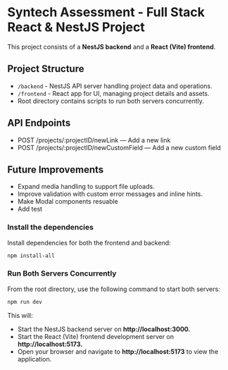 # Syntech Assessment - Full Stack React & NestJS Project

This project consists of a **NestJS backend** and a **React (Vite) frontend**.

## Project Structure

- `/backend` - NestJS API server handling project data and operations.
- `/frontend` - React app for UI, managing project details and assets.
- Root directory contains scripts to run both servers concurrently.

## API Endpoints
- POST /projects/:projectID/newLink — Add a new link
- POST /projects/:projectID/newCustomField — Add a new custom field

## Future Improvements

- Expand media handling to support file uploads.
- Improve validation with custom error messages and inline hints.
- Make Modal components resuable
- Add test

### Install the dependencies

Install dependencies for both the frontend and backend:

```bash
npm install-all
```

### Run Both Servers Concurrently

From the root directory, use the following command to start both servers:

```bash
npm run dev
```

This will:

- Start the NestJS backend server on **http://localhost:3000.**
- Start the React (Vite) frontend development server on **http://localhost:5173.**
- Open your browser and navigate to **http://localhost:5173** to view the application.